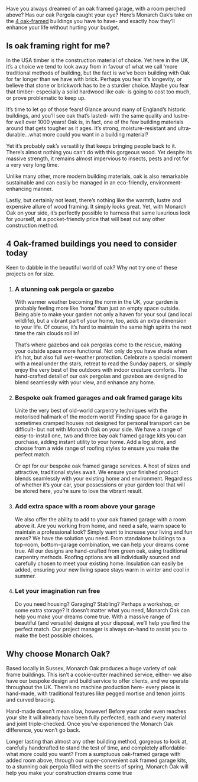 Have you always dreamed of an oak framed garage, with a room perched above? Has our oak Pergola caught your eye? Here’s Monarch Oak’s take on the [4 oak-framed](https://www.monarchoak.co.uk/) buildings you have to have- and exactly how they’ll enhance your life without hurting your budget.

## Is oak framing right for me?

In the USA timber is the construction material of choice. Yet here in the UK, it’s a choice we tend to look away from in favour of what we call ‘more traditional methods of building, but the fact is we’ve been building with Oak for far longer than we have with brick. Perhaps you fear it’s longevity, or believe that stone or brickwork has to be a sturdier choice. Maybe you fear that timber- especially a solid hardwood like oak- is going to cost too much, or prove problematic to keep up.

It’s time to let go of those fears! Glance around many of England’s historic buildings, and you’ll see oak that’s lasted- with the same quality and lustre- for well over 1000 years! Oak is, in fact, one of the few building materials around that gets tougher as it ages. It’s strong, moisture-resistant and ultra-durable...what more could you want in a building material?

Yet it’s probably oak’s versatility that keeps bringing people back to it. There’s almost nothing you can’t do with this gorgeous wood. Yet despite its massive strength, it remains almost impervious to insects, pests and rot for a very very long time.

Unlike many other, more modern building materials, oak is also remarkable sustainable and can easily be managed in an eco-friendly, environment-enhancing manner. 

Lastly, but certainly not least, there’s nothing like the warmth, lustre and expensive allure of wood framing. It simply looks great. Yet, with Monarch Oak on your side, it’s perfectly possible to harness that same luxurious look for yourself, at a pocket-friendly price that will beat out any other construction method.

## 4 Oak-framed buildings you need to consider today

Keen to dabble in the beautiful world of oak? Why not try one of these projects on for size.

1. ### A stunning oak pergola or gazebo

   With warmer weather becoming the norm in the UK, your garden is probably feeling more like ‘home’ than just an empty space outside. Being able to make your garden not only a haven for your soul (and local wildlife), but a vibrant part of your home, too, adds an extra dimension to your life. Of course, it’s hard to maintain the same high spirits the next time the rain clouds roll in!

   That’s where gazebos and oak pergolas come to the rescue, making your outside space more functional. Not only do you have shade when it’s hot, but also full wet-weather protection. Celebrate a special moment with a meal under the stars, retreat to read the Sunday papers, or simply enjoy the very best of the outdoors with indoor creature comforts. The hand-crafted detail of our oak pergolas and gazebos are designed to blend seamlessly with your view, and enhance any home.

2. ### Bespoke oak framed garages and oak framed garage kits

   Unite the very best of old-world carpentry techniques with the motorised hallmark of the modern world! Finding space for a garage in sometimes cramped houses not designed for personal transport can be difficult- but not with Monarch Oak on your side. We have a range of easy-to-install one, two and three bay oak framed garage kits you can purchase, adding instant utility to your home. Add a log store, and choose from a wide range of roofing styles to ensure you make the perfect match.

   Or opt for our  bespoke oak framed garage services. A host of sizes and attractive, traditional styles await. We ensure your finished product blends seamlessly with your existing home and environment. Regardless of whether it’s your car, your possessions or your garden tool that will be stored here, you’re sure to love the vibrant result. 

3. ### Add extra space with a room above your garage

   We also offer the ability to add to your oak framed garage with a room above it. Are you working from home, and need a safe, warm space to maintain a professional look? Simply want to increase your living and fun areas?  We have the solution you need. From standalone buildings to a top-room, bottom-garage combination, we can help your dreams come true. All our designs are hand-crafted from green oak, using traditional carpentry methods. Roofing options are all individually sourced and carefully chosen to meet your existing home. Insulation can easily be added, ensuring your new living space stays warm in winter and cool in summer.

4. ### Let your imagination run free

   Do you need housing? Garaging? Stabling? Perhaps a workshop, or some extra storage? It doesn’t matter what you need, Monarch Oak can help you make your dreams come true. With a massive range of beautiful (and versatile) designs at your disposal, we’ll help you find the perfect match. Our project manager is always on-hand to assist you to make the best possible choices.
  
## Why choose Monarch Oak?

Based locally in Sussex, Monarch Oak produces a huge variety of oak frame buildings. This isn’t a cookie-cutter machined service, either- we also have our bespoke design and build service to offer clients, and we operate throughout the UK. There’s no machine production here- every piece is hand-made, with traditional features like pegged mortise and tenon joints and curved bracing. 

Hand-made doesn’t mean slow, however! Before your order even reaches your site it will already have been fully perfected, each and every material and joint triple-checked. Once you’ve experienced the Monarch Oak difference, you won’t go back.

Longer lasting than almost any other building method, gorgeous to look at, carefully handcrafted to stand the test of time, and completely affordable- what more could you want? From a sumptuous oak-framed garage with added room above, through our super-convenient oak framed garage kits, to a stunning oak pergola filled with the scents of spring, Monarch Oak will help you make your construction dreams come true
